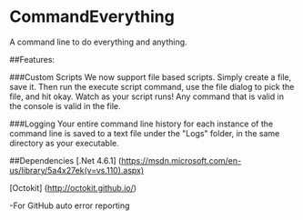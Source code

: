 # CommandEverything
A command line to do everything and anything.

##Features:

###Custom Scripts
We now support file based scripts. Simply create a file, save it.
Then run the execute script command, use the file dialog to pick the file, and hit okay.
Watch as your script runs!
Any command that is valid in the console is valid in the file.

###Logging
Your entire command line history for each instance of the command line is saved to a text file under the "Logs" folder, in the same directory as your executable.


##Dependencies
[.Net 4.6.1] (https://msdn.microsoft.com/en-us/library/5a4x27ek(v=vs.110).aspx)

[Octokit] (http://octokit.github.io/)

-For GitHub auto error reporting
